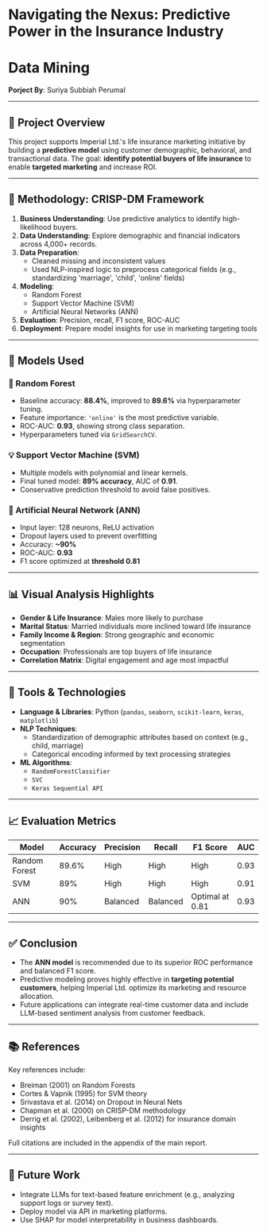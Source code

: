# Navigating the Nexus: Predictive Power in the Insurance Industry

# Data Mining  
**Porject By**: Suriya Subbiah Perumal  

---

## 📌 Project Overview

This project supports Imperial Ltd.'s life insurance marketing initiative by building a **predictive model** using customer demographic, behavioral, and transactional data. The goal: **identify potential buyers of life insurance** to enable **targeted marketing** and increase ROI.

---

## 🧭 Methodology: CRISP-DM Framework

1. **Business Understanding**: Use predictive analytics to identify high-likelihood buyers.
2. **Data Understanding**: Explore demographic and financial indicators across 4,000+ records.
3. **Data Preparation**:
   - Cleaned missing and inconsistent values
   - Used NLP-inspired logic to preprocess categorical fields (e.g., standardizing 'marriage', 'child', 'online' fields)
4. **Modeling**:
   - Random Forest
   - Support Vector Machine (SVM)
   - Artificial Neural Networks (ANN)
5. **Evaluation**: Precision, recall, F1 score, ROC-AUC
6. **Deployment**: Prepare model insights for use in marketing targeting tools

---

## 🧮 Models Used

### 🌲 Random Forest
- Baseline accuracy: **88.4%**, improved to **89.6%** via hyperparameter tuning.
- Feature importance: `'online'` is the most predictive variable.
- ROC-AUC: **0.93**, showing strong class separation.
- Hyperparameters tuned via `GridSearchCV`.

### 💡 Support Vector Machine (SVM)
- Multiple models with polynomial and linear kernels.
- Final tuned model: **89% accuracy**, AUC of **0.91**.
- Conservative prediction threshold to avoid false positives.

### 🧠 Artificial Neural Network (ANN)
- Input layer: 128 neurons, ReLU activation
- Dropout layers used to prevent overfitting
- Accuracy: **~90%**
- ROC-AUC: **0.93**
- F1 score optimized at **threshold 0.81**

---

## 📊 Visual Analysis Highlights

- **Gender & Life Insurance**: Males more likely to purchase
- **Marital Status**: Married individuals more inclined toward life insurance
- **Family Income & Region**: Strong geographic and economic segmentation
- **Occupation**: Professionals are top buyers of life insurance
- **Correlation Matrix**: Digital engagement and age most impactful

---

## 🧠 Tools & Technologies

- **Language & Libraries**: Python (`pandas`, `seaborn`, `scikit-learn`, `keras`, `matplotlib`)
- **NLP Techniques**:
  - Standardization of demographic attributes based on context (e.g., child, marriage)
  - Categorical encoding informed by text processing strategies
- **ML Algorithms**:
  - `RandomForestClassifier`
  - `SVC`
  - `Keras Sequential API`

---

## 📈 Evaluation Metrics

| Model      | Accuracy | Precision | Recall | F1 Score | AUC   |
|------------|----------|-----------|--------|----------|-------|
| Random Forest | 89.6%    | High      | High   | High     | 0.93  |
| SVM        | 89%      | High      | High   | High     | 0.91  |
| ANN        | 90%      | Balanced  | Balanced| Optimal at 0.81 | 0.93  |

---

## ✅ Conclusion

- The **ANN model** is recommended due to its superior ROC performance and balanced F1 score.
- Predictive modeling proves highly effective in **targeting potential customers**, helping Imperial Ltd. optimize its marketing and resource allocation.
- Future applications can integrate real-time customer data and include LLM-based sentiment analysis from customer feedback.

---

## 📚 References

Key references include:
- Breiman (2001) on Random Forests
- Cortes & Vapnik (1995) for SVM theory
- Srivastava et al. (2014) on Dropout in Neural Nets
- Chapman et al. (2000) on CRISP-DM methodology
- Derrig et al. (2002), Leibenberg et al. (2012) for insurance domain insights

Full citations are included in the appendix of the main report.

---

## 💬 Future Work

- Integrate LLMs for text-based feature enrichment (e.g., analyzing support logs or survey text).
- Deploy model via API in marketing platforms.
- Use SHAP for model interpretability in business dashboards.

